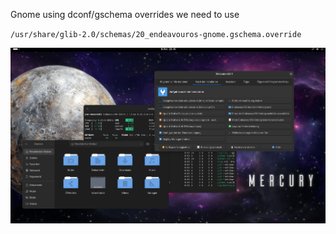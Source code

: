 Gnome using dconf/gschema overrides we need to use 

`/usr/share/glib-2.0/schemas/20_endeavouros-gnome.gschema.override`


![alt text](https://raw.githubusercontent.com/endeavouros-team/endeavouros-DE-fixes/main/gnome/gnome.png "eos-gnome")
